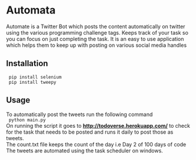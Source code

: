 # Automata
Automate is a Twitter Bot which posts the content automatically on twitter using the various programming challenge tags. Keeps track of your task so you can focus on just completing the task. It is an easy to use application which helps them to keep up with posting on various social media handles

## Installation<br/>
``` pip install selenium```<br/>
``` pip install tweepy```<br/>

## Usage<br/>
To automatically post the tweets run the following command<br/>
``` python main.py```<br/>
On running the script it goes to **http://todoverse.herokuapp.com/** to check for the task that needs to be posted and runs it daily to post those as tweets.<br/>
The count.txt file keeps the count of the day i.e Day 2 of 100 days of code<br/>
The tweets are automated using the task scheduler on windows.



